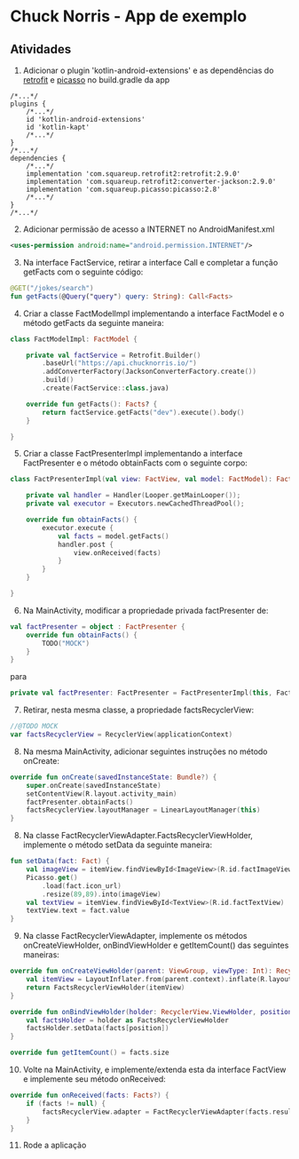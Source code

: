 # Chuck Norris - App de exemplo

## Atividades

1. Adicionar o plugin 'kotlin-android-extensions' e as dependências do [retrofit](https://mvnrepository.com/artifact/com.squareup.retrofit2/retrofit) e [picasso](https://mvnrepository.com/artifact/com.squareup.picasso/picasso) no build.gradle da app
```
/*...*/
plugins {
    /*...*/
    id 'kotlin-android-extensions'
    id 'kotlin-kapt'
    /*...*/
}
/*...*/
dependencies {
    /*...*/
    implementation 'com.squareup.retrofit2:retrofit:2.9.0'
    implementation 'com.squareup.retrofit2:converter-jackson:2.9.0'
    implementation 'com.squareup.picasso:picasso:2.8'
    /*...*/
}
/*...*/
```

2. Adicionar permissão de acesso a INTERNET no AndroidManifest.xml
```xml
<uses-permission android:name="android.permission.INTERNET"/>
```

3. Na interface FactService, retirar a interface Call<T> e completar a função getFacts com o seguinte código:
```kotlin
@GET("/jokes/search")
fun getFacts(@Query("query") query: String): Call<Facts>
```

4. Criar a classe FactModelImpl implementando a interface FactModel e o método getFacts da seguinte maneira:
```kotlin
class FactModelImpl: FactModel {

    private val factService = Retrofit.Builder()
        .baseUrl("https://api.chucknorris.io/")
        .addConverterFactory(JacksonConverterFactory.create())
        .build()
        .create(FactService::class.java)

    override fun getFacts(): Facts? {
        return factService.getFacts("dev").execute().body()
    }

}
```

5. Criar a classe FactPresenterImpl implementando a interface FactPresenter e o método obtainFacts com o seguinte corpo:
```kotlin
class FactPresenterImpl(val view: FactView, val model: FactModel): FactPresenter {

    private val handler = Handler(Looper.getMainLooper());
    private val executor = Executors.newCachedThreadPool();

    override fun obtainFacts() {
        executor.execute {
            val facts = model.getFacts()
            handler.post {
                view.onReceived(facts)
            }
        }
    }

}
```

6. Na MainActivity, modificar a propriedade privada factPresenter de:
```kotlin
val factPresenter = object : FactPresenter {
    override fun obtainFacts() {
        TODO("MOCK")
    }
}
```
para
```kotlin
private val factPresenter: FactPresenter = FactPresenterImpl(this, FactModelImpl())
```

7. Retirar, nesta mesma classe, a propriedade factsRecyclerView:
```kotlin
//@TODO MOCK
var factsRecyclerView = RecyclerView(applicationContext)
```

8. Na mesma MainActivity, adicionar seguintes instruções no método onCreate:
```kotlin
override fun onCreate(savedInstanceState: Bundle?) {
    super.onCreate(savedInstanceState)
    setContentView(R.layout.activity_main)
    factPresenter.obtainFacts()
    factsRecyclerView.layoutManager = LinearLayoutManager(this)
}
```

8. Na classe FactRecyclerViewAdapter.FactsRecyclerViewHolder, implemente o método setData da seguinte maneira:
```kotlin
fun setData(fact: Fact) {
    val imageView = itemView.findViewById<ImageView>(R.id.factImageView)
    Picasso.get()
        .load(fact.icon_url)
        .resize(89,89).into(imageView)
    val textView = itemView.findViewById<TextView>(R.id.factTextView)
    textView.text = fact.value
}
```

9. Na classe FactRecyclerViewAdapter, implemente os métodos onCreateViewHolder, onBindViewHolder e getItemCount() das seguintes maneiras:
```kotlin
override fun onCreateViewHolder(parent: ViewGroup, viewType: Int): RecyclerView.ViewHolder {
    val itemView = LayoutInflater.from(parent.context).inflate(R.layout.item_main, null)
    return FactsRecyclerViewHolder(itemView)
}

override fun onBindViewHolder(holder: RecyclerView.ViewHolder, position: Int) {
    val factsHolder = holder as FactsRecyclerViewHolder
    factsHolder.setData(facts[position])
}

override fun getItemCount() = facts.size
```

10. Volte na MainActivity, e implemente/extenda esta da interface FactView e implemente seu método onReceived:
```kotlin
override fun onReceived(facts: Facts?) {
    if (facts != null) {
        factsRecyclerView.adapter = FactRecyclerViewAdapter(facts.result)
    }
}
```

11. Rode a aplicação

